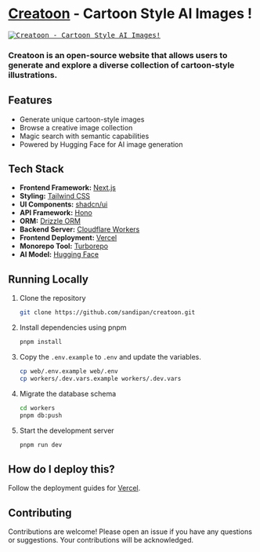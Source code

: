 # [Creatoon](https://creatoon.vercel.app/) - Cartoon Style AI Images !

<kbd>
<a href="https://creatoon.vercel.app">
  <img alt="Creatoon - Cartoon Style AI Images!" src="https://creatoon.vercel.app/opengraph-image.png">
</a>
</kbd>

### Creatoon is an open-source website that allows users to generate and explore a diverse collection of cartoon-style illustrations.

## Features

- Generate unique cartoon-style images
- Browse a creative image collection
- Magic search with semantic capabilities
- Powered by Hugging Face for AI image generation

## Tech Stack

- **Frontend Framework:** [Next.js](https://nextjs.org)
- **Styling:** [Tailwind CSS](https://tailwindcss.com)
- **UI Components:** [shadcn/ui](https://ui.shadcn.com)
- **API Framework:** [Hono](https://hono.dev)
- **ORM:** [Drizzle ORM](https://orm.drizzle.team)
- **Backend Server:** [Cloudflare Workers](https://workers.cloudflare.com)
- **Frontend Deployment:** [Vercel](https://vercel.com)
- **Monorepo Tool:** [Turborepo](https://turbo.build/repo)
- **AI Model:** [Hugging Face](https://huggingface.co)

## Running Locally

1. Clone the repository

   ```bash
   git clone https://github.com/sandipan/creatoon.git
   ```

2. Install dependencies using pnpm

   ```bash
   pnpm install
   ```

3. Copy the `.env.example` to `.env` and update the variables.

   ```bash
   cp web/.env.example web/.env
   cp workers/.dev.vars.example workers/.dev.vars
   ```

4. Migrate the database schema

   ```bash
   cd workers
   pnpm db:push
   ```

5. Start the development server

   ```bash
   pnpm run dev
   ```

## How do I deploy this?

Follow the deployment guides for [Vercel](https://vercel.com/docs/monorepos/turborepo).

## Contributing

Contributions are welcome! Please open an issue if you have any questions or suggestions. Your contributions will be acknowledged.
